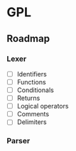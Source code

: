 # GPL


## Roadmap
### Lexer 
- [ ] Identifiers
- [ ] Functions
- [ ] Conditionals 
- [ ] Returns 
- [ ] Logical operators
- [ ] Comments
- [ ] Delimiters

### Parser
